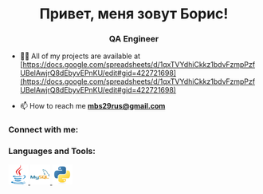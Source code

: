 <h1 align="center">Привет, меня зовут Борис!</h1>
<h3 align="center">QA Engineer</h3>

- 👨‍💻 All of my projects are available at [https://docs.google.com/spreadsheets/d/1qxTVYdhiCkkz1bdvFzmpPzfUBelAwjrQ8dEbyvEPnKU/edit#gid=422721698](https://docs.google.com/spreadsheets/d/1qxTVYdhiCkkz1bdvFzmpPzfUBelAwjrQ8dEbyvEPnKU/edit#gid=422721698)

- 📫 How to reach me **mbs29rus@gmail.com**

<h3 align="left">Connect with me:</h3>
<p align="left">
</p>

<h3 align="left">Languages and Tools:</h3>
<p align="left"> <a href="https://www.java.com" target="_blank" rel="noreferrer"> <img src="https://raw.githubusercontent.com/devicons/devicon/master/icons/java/java-original.svg" alt="java" width="40" height="40"/> </a> <a href="https://www.mysql.com/" target="_blank" rel="noreferrer"> <img src="https://raw.githubusercontent.com/devicons/devicon/master/icons/mysql/mysql-original-wordmark.svg" alt="mysql" width="40" height="40"/> </a> <a href="https://www.python.org" target="_blank" rel="noreferrer"> <img src="https://raw.githubusercontent.com/devicons/devicon/master/icons/python/python-original.svg" alt="python" width="40" height="40"/> </a> </p>
